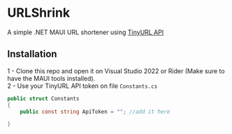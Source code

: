# URLShrink

A simple .NET MAUI URL shortener using [TinyURL API](https://tinyurl.com)

## Installation

1 - Clone this repo and open it on Visual Studio 2022 or Rider (Make sure to have the MAUI tools installed).\
2 - Use your TinyURL API token on file `Constants.cs`

```csharp
public struct Constants
{
    public const string ApiToken = ""; //add it here

}
``` 